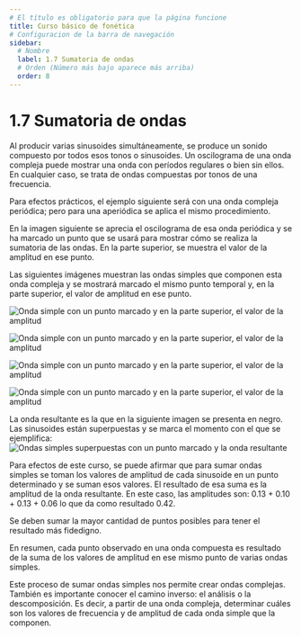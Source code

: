 ```yaml
---
# El título es obligatorio para que la página funcione
title: Curso básico de fonética
# Configuracion de la barra de navegación
sidebar:
  # Nombre
  label: 1.7 Sumatoria de ondas
  # Orden (Número más bajo aparece más arriba)
  order: 8
---
```

# 1.7 Sumatoria de ondas

Al producir varias sinusoides simultáneamente, se produce un sonido compuesto por todos esos tonos o sinusoides. Un oscilograma de una onda compleja puede mostrar una onda con períodos regulares o bien sin ellos. En cualquier caso, se trata de ondas compuestas por tonos de una frecuencia.

Para efectos prácticos, el ejemplo siguiente será con una onda compleja periódica; pero para una aperiódica se aplica el mismo procedimiento.

En la imagen siguiente se aprecia el oscilograma de esa onda periódica y se ha marcado un punto que se usará para mostrar cómo se realiza la sumatoria de las ondas. En la parte superior, se muestra el valor de la amplitud en ese punto.


Las siguientes imágenes muestran las ondas simples que componen esta onda compleja y se mostrará marcado el mismo punto temporal y, en la parte superior, el valor de amplitud en ese punto.

![Onda simple con un punto marcado y en la parte superior, el valor de la amplitud](/imagenes/sumatoria_01.png)

![Onda simple con un punto marcado y en la parte superior, el valor de la amplitud](/imagenes/sumatoria_02.png)

![Onda simple con un punto marcado y en la parte superior, el valor de la amplitud](/imagenes/sumatoria_03.png)

![Onda simple con un punto marcado y en la parte superior, el valor de la amplitud](/imagenes/sumatoria_04.png)

La onda resultante es la que en la siguiente imagen se presenta en negro. Las sinusoides están superpuestas y se marca el momento con el que se ejemplifica:
![Ondas simples superpuestas con un punto marcado y la onda resultante](/imagenes/sumatoria_todas.png)

Para efectos de este curso, se puede afirmar que para sumar ondas simples se toman los valores de amplitud de cada sinusoide en un punto determinado y se suman esos valores. El resultado de esa suma es la amplitud de la onda resultante. En este caso, las amplitudes son:
0.13 + 0.10 + 0.13 + 0.06 lo que da como resultado 0.42.

Se deben sumar la mayor cantidad de puntos posibles para tener el resultado más fidedigno.

En resumen, cada punto observado en una onda compuesta es resultado de la suma de los valores de amplitud en ese mismo punto de varias ondas simples.

Este proceso de sumar ondas simples nos permite crear ondas complejas. También es importante conocer el camino inverso: el análisis o la descomposición. Es decir, a partir de una onda compleja, determinar cuáles son los valores de frecuencia y de amplitud de cada onda simple que la componen.
